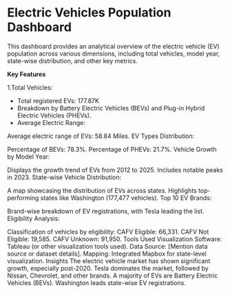 # Electric Vehicles Population Dashboard

This dashboard provides an analytical overview of the electric vehicle (EV) population across various dimensions, including total vehicles, model year, state-wise distribution, and other key metrics.


**Key Features**

1.Total Vehicles:

- Total registered EVs: 177.87K
- Breakdown by Battery Electric Vehicles (BEVs) and Plug-in Hybrid Electric Vehicles (PHEVs).
- Average Electric Range:

Average electric range of EVs: 58.84 Miles.
EV Types Distribution:

Percentage of BEVs: 78.3%.
Percentage of PHEVs: 21.7%.
Vehicle Growth by Model Year:

Displays the growth trend of EVs from 2012 to 2025.
Includes notable peaks in 2023.
State-wise Vehicle Distribution:

A map showcasing the distribution of EVs across states.
Highlights top-performing states like Washington (177,477 vehicles).
Top 10 EV Brands:

Brand-wise breakdown of EV registrations, with Tesla leading the list.
Eligibility Analysis:

Classification of vehicles by eligibility:
CAFV Eligible: 66,331.
CAFV Not Eligible: 19,585.
CAFV Unknown: 91,950.
Tools Used
Visualization Software: Tableau (or other visualization tools used).
Data Source: [Mention data source or dataset details].
Mapping: Integrated Mapbox for state-level visualization.
Insights
The electric vehicle market has shown significant growth, especially post-2020.
Tesla dominates the market, followed by Nissan, Chevrolet, and other brands.
A majority of EVs are Battery Electric Vehicles (BEVs).
Washington leads state-wise EV registrations.
